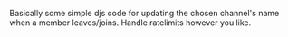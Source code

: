 Basically some simple djs code for updating the chosen channel's name when a member leaves/joins. Handle ratelimits however you like.
